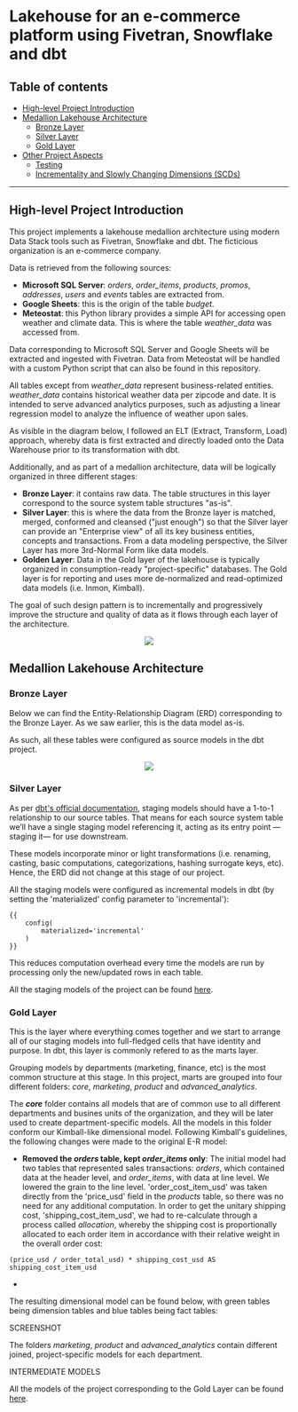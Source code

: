 # Lakehouse for an e-commerce platform using Fivetran, Snowflake and dbt

## Table of contents

* [High-level Project Introduction](https://github.com/demiguel122/ELT_Snowflake_dbt_e-commerce/edit/main/README.md#high-level-project-introduction)
* [Medallion Lakehouse Architecture](https://github.com/demiguel122/ELT_Snowflake_dbt_e-commerce/edit/main/README.md#medallion-lakehouse-architecture)
  * [Bronze Layer](https://github.com/demiguel122/ELT_Snowflake_dbt_e-commerce/edit/main/README.md#bronze-layer)
  * [Silver Layer](https://github.com/demiguel122/ELT_Snowflake_dbt_e-commerce/edit/main/README.md#silver-layer)
  * [Gold Layer](https://github.com/demiguel122/ELT_Snowflake_dbt_e-commerce/edit/main/README.md#gold-layer)
* [Other Project Aspects]()
  * [Testing]()
  * [Incrementality and Slowly Changing Dimensions (SCDs)]()
-------------------

## High-level Project Introduction

This project implements a lakehouse medallion architecture using modern Data Stack tools such as Fivetran, Snowflake and dbt. The ficticious organization is an e-commerce company.

Data is retrieved from the following sources:

- **Microsoft SQL Server**: _orders_, _order_items_, _products_, _promos_, _addresses_, _users_ and _events_ tables are extracted from. 
- **Google Sheets**: this is the origin of the table _budget_.
- **Meteostat**: this Python library provides a simple API for accessing open weather and climate data. This is where the table _weather_data_ was accessed from.

Data corresponding to Microsoft SQL Server and Google Sheets will be extracted and ingested with Fivetran. Data from Meteostat will be handled with a custom Python script that can also be found in this repository.

All tables except from _weather_data_ represent business-related entities. _weather_data_ contains historical weather data per zipcode and date. It is intended to serve advanced analytics purposes, such as adjusting a linear regression model to analyze the influence of weather upon sales.

As visible in the diagram below, I followed an ELT (Extract, Transform, Load) approach, whereby data is first extracted and directly loaded onto the Data Warehouse prior to its transformation with dbt. 

Additionally, and as part of a medallion architecture, data will be logically organized in three different stages: 
- **Bronze Layer**: it contains raw data. The table structures in this layer correspond to the source system table structures "as-is".
- **Silver Layer**: this is where the data from the Bronze layer is matched, merged, conformed and cleansed ("just enough") so that the Silver layer can provide an "Enterprise view" of all its key business entities, concepts and transactions. From a data modeling perspective, the Silver Layer has more 3rd-Normal Form like data models.
- **Golden Layer**: Data in the Gold layer of the lakehouse is typically organized in consumption-ready "project-specific" databases. The Gold layer is for reporting and uses more de-normalized and read-optimized data models (i.e. Inmon, Kimball).

The goal of such design pattern is to incrementally and progressively improve the structure and quality of data as it flows through each layer of the architecture.

<p align="center">
  <img src="https://github.com/demiguel122/ELT_Snowflake_dbt_e-commerce/assets/144360549/64eeb717-2349-44e6-91de-8ad2d68dbbc4.png">
</p>

## Medallion Lakehouse Architecture

### Bronze Layer

Below we can find the Entity-Relationship Diagram (ERD) corresponding to the Bronze Layer. As we saw earlier, this is the data model as-is.

As such, all these tables were configured as source models in the dbt project.

<p align="center">
  <img src="https://github.com/demiguel122/ELT_Snowflake_dbt_e-commerce/assets/144360549/1a3f9621-4613-4171-9883-0168dea25dd0.png">
</p>

### Silver Layer

As per [dbt's official documentation](https://docs.getdbt.com/best-practices/how-we-structure/2-staging), staging models should have a 1-to-1 relationship to our source tables. That means for each source system table we’ll have a single staging model referencing it, acting as its entry point —staging it— for use downstream.

These models incorporate minor or light transformations (i.e. renaming, casting, basic computations, categorizations, hashing surrogate keys, etc). Hence, the ERD did not change at this stage of our project.

All the staging models were configured as incremental models in dbt (by setting the 'materialized' config parameter to 'incremental'):
```
{{
    config(
        materialized='incremental'
    )
}}
```
This reduces computation overhead every time the models are run by processing only the new/updated rows in each table.

All the staging models of the project can be found [here](https://github.com/demiguel122/lakehouse_ELT_e-commerce/tree/main/models/staging).

### Gold Layer

This is the layer where everything comes together and we start to arrange all of our staging models into full-fledged cells that have identity and purpose. In dbt, this layer is commonly refered to as the marts layer. 

Grouping models by departments (marketing, finance, etc) is the most common structure at this stage. In this project, marts are grouped into four different folders: _core_, _marketing_, _product_ and _advanced_analytics_.

The **_core_** folder contains all models that are of common use to all different departments and busines units of the organization, and they will be later used to create department-specific models. All the models in this folder conform our Kimball-like dimensional model. Following Kimball's guidelines, the following changes were made to the original E-R model:

- **Removed the _orders_ table, kept _order_items_ only**: The initial model had two tables that represented sales transactions: _orders_, which contained data at the header level, and _order_items_, with data at line level. We lowered the grain to the line level. 'order_cost_item_usd' was taken directly from the 'price_usd' field in the _products_ table, so there was no need for any additional computation. In order to get the unitary shipping cost, 'shipping_cost_item_usd', we had to re-calculate through a process called _allocation_, whereby the shipping cost is proportionally allocated to each order item in accordance with their relative weight in the overall order cost:
```
(price_usd / order_total_usd) * shipping_cost_usd AS shipping_cost_item_usd
```
- 

The resulting dimensional model can be found below, with green tables being dimension tables and blue tables being fact tables:

SCREENSHOT

The folders _marketing_, _product_ and _advanced_analytics_ contain different joined, project-specific models for each department.

INTERMEDIATE MODELS

All the models of the project corresponding to the Gold Layer can be found [here](https://github.com/demiguel122/lakehouse_ELT_e-commerce/tree/main/models/marts).
